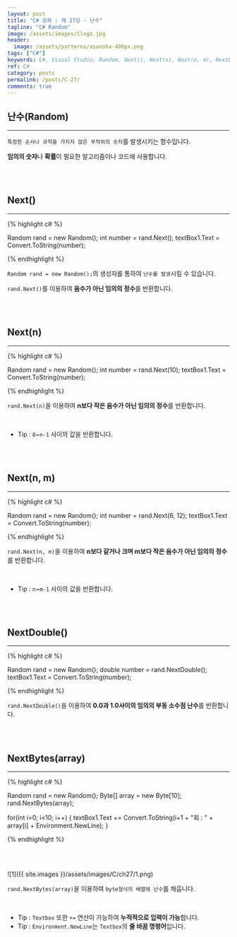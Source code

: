 ```yaml
---
layout: post
title: "C# 강좌 : 제 27강 - 난수"
tagline: "C# Random"
image: /assets/images/Clogo.jpg
header:
  image: /assets/patterns/asanoha-400px.png
tags: ["C#"]
keywords: C#, Visual Studio, Random, Next(), Next(n), Next(n, m), NextDouble(), NextBytes(array)
ref: C#
category: posts
permalink: /posts/C-27/
comments: true
---
```


## 난수(Random) ##
----------

`특정한 순서나 규칙을 가지지 않은 무작위의 숫자`를 발생시키는 함수입니다.

**임의의 숫자**나 **확률**이 필요한 알고리즘이나 코드에 사용합니다.

<br>
<br>

## Next() ##
----------

{% highlight c# %}

Random rand = new Random();
int number = rand.Next();
textBox1.Text = Convert.ToString(number);

{% endhighlight %}

`Random rand = new Random();`의 생성자를 통하여 `난수를 발생`시킬 수 있습니다.

`rand.Next()`를 이용하여 **음수가 아닌 임의의 정수**를 반환합니다.

<br>
<br>

## Next(n) ##
---------

{% highlight c# %}

Random rand = new Random();
int number = rand.Next(10);
textBox1.Text = Convert.ToString(number);

{% endhighlight %}

`rand.Next(n)`을 이용하여 **n보다 작은 음수가 아닌 임의의 정수**를 반환합니다.

<br>

* Tip : `0`~`n-1` 사이의 값을 반환합니다.

<br>
<br>

## Next(n, m) ##
---------

{% highlight c# %}

Random rand = new Random();
int number = rand.Next(6, 12);
textBox1.Text = Convert.ToString(number);

{% endhighlight %}

`rand.Next(n, m)`을 이용하여 **n보다 같거나 크며 m보다 작은 음수가 아닌 임의의 정수**를 반환합니다.

<br>

* Tip : `n`~`m-1` 사이의 값을 반환합니다.

<br>
<br>

## NextDouble() ##
---------

{% highlight c# %}

Random rand = new Random();
double number = rand.NextDouble();
textBox1.Text = Convert.ToString(number);

{% endhighlight %}

`rand.NextDouble()`을 이용하여 **0.0과 1.0사이의 임의의 부동 소수점 난수**를 반환합니다.

<br>
<br>

## NextBytes(array) ##
---------

{% highlight c# %}

Random rand = new Random();
Byte[] array = new Byte[10];
rand.NextBytes(array);

for(int i=0; i<10; i++)
{ 
    textBox1.Text += Convert.ToString(i+1 + "회 : " + array[i] + Environment.NewLine);
}

{% endhighlight %}

<br>
<br>

![1]({{ site.images }}/assets/images/C/ch27/1.png)

`rand.NextBytes(array)`을 이용하여 `byte형식의 배열에 난수`를 채웁니다.

<br>

* Tip : `Textbox` 또한 `+=` 연산이 가능하여 **누적적으로 입력이 가능**합니다.
* Tip : `Environment.NewLine`는 `Textbox`의 **줄 바꿈 명령어**입니다.

